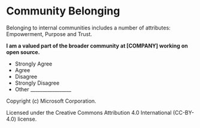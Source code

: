 # Community Belonging
Belonging to internal communities includes a number of attributes: Empowerment, Purpose and Trust.

**I am a valued part of the broader community at  [COMPANY] working on open source.**
- Strongly Agree
- Agree
- Disagree
- Strongly Disagree
- Other _________________

Copyright (c) Microsoft Corporation.

Licensed under the Creative Commons Attribution 4.0 International (CC-BY-4.0) license.